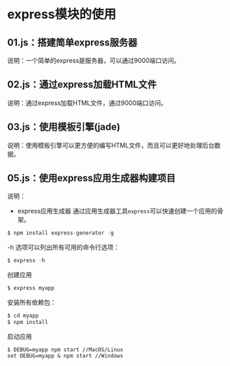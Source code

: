 # express模块的使用

## 01.js：搭建简单express服务器

说明：一个简单的express是服务器，可以通过9000端口访问。

## 02.js：通过express加载HTML文件

说明：通过express加载HTML文件，通过9000端口访问。

## 03.js：使用模板引擎(jade)

说明：使用模板引擎可以更方便的编写HTML文件，而且可以更好地处理后台数据。

## 05.js：使用express应用生成器构建项目

说明：

* express应用生成器
通过应用生成器工具`express`可以快速创建一个应用的骨架。

```javascript
$ npm install express-generator -g
```
-h 选项可以列出所有可用的命令行选项：
```javascript
$ express -h
```

创建应用
```javascript
$ express myapp
```

安装所有依赖包：
```javascript
$ cd myapp
$ npm install
```

启动应用
```npm
$ DEBUG=myapp npm start //MacOS/Linux
set DEBUG=myapp & npm start //Windows
```
